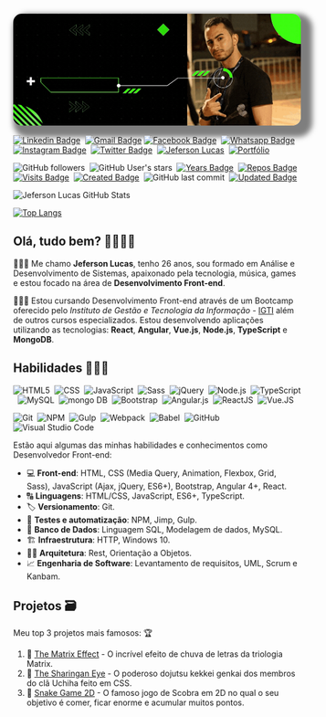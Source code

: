 <!-- Cover -->
<p align="center">
	<img src="./assets/cover.gif" alt="cover" title="Jeferson Lucas" style="border-radius: 15px; box-shadow: 10px 10px 10px 10px rgba(0,0,0, .5);">
</p>

<!-- Social Networks -->
[![Linkedin Badge](https://img.shields.io/badge/-Jeferson%20Lucas-blue?style=social-square&logo=Linkedin&logoColor=white&link=https://www.linkedin.com/in/jeferson-lucas/)](https://www.linkedin.com/in/jeferson-lucas/)&nbsp;
[![Gmail Badge](https://img.shields.io/badge/-jeferson.luckas-c14438?style=social-square&logo=Gmail&logoColor=white&link=mailto:jeferson.luckas@gmail.com)](mailto:jeferson.luckas@gmail.com)
[![Facebook Badge](https://img.shields.io/badge/-Jeferson%20Lucas-blue?style=social-square&logo=Facebook&logoColor=white&link=https://www.facebook.com/profile.php?id=100004317732004)](https://www.facebook.com/profile.php?id=100004317732004)&nbsp;
[![Whatsapp Badge](https://img.shields.io/badge/-Jeferson%20Lucas-4fc65a?style=social-square&logo=Whatsapp&logoColor=white&link=https://api.whatsapp.com/send?phone=+556198453785&text=Olá,+tudo+bem?&source=&data=&app_absent=)](https://api.whatsapp.com/send?phone=+556198453785&text=Olá,+tudo+bem?&source=&data=&app_absent=)&nbsp;
[![Instagram Badge](https://img.shields.io/badge/-jeferson.luckas-ec544c?style=social-square&logo=Instagram&logoColor=white&link=https://www.instagram.com/jeferson.luckas/)](https://www.instagram.com/jeferson.luckas/)&nbsp;
[![Twitter Badge](https://img.shields.io/twitter/url?label=JefersonLuckas&style=social&url=https%3A%2F%2Ftwitter.com%2FJefersonLuckas)](https://twitter.com/JefersonLuckas)&nbsp;
[![Jeferson Lucas](https://img.shields.io/badge/-JefersonLucas-fff?fffstyle=flat&logo=github&logoColor=black)](https://github.com/JefersonLucas/)&nbsp;
[![Portfólio](https://img.shields.io/badge/Jeferson%20Lucas-Portfólio-3db70f)](https://jefersonlucas.github.io/portfolio)&nbsp;

<!-- Info repo -->
![GitHub followers](https://img.shields.io/github/followers/JefersonLucas?style=social)&nbsp;
![GitHub User's stars](https://img.shields.io/github/stars/JefersonLucas?style=social)&nbsp;
[![Years Badge](https://badges.pufler.dev/years/JefersonLucas)](https://badges.pufler.dev)&nbsp;
[![Repos Badge](https://badges.pufler.dev/repos/JefersonLucas)](https://badges.pufler.dev)&nbsp;
[![Visits Badge](https://badges.pufler.dev/visits/JefersonLucas/JefersonLucas)](https://badges.pufler.dev)&nbsp;
[![Created Badge](https://badges.pufler.dev/created/JefersonLucas/JefersonLucas)](https://badges.pufler.dev)&nbsp;
![GitHub last commit](https://img.shields.io/github/last-commit/JefersonLucas/JefersonLucas)&nbsp;
[![Updated Badge](https://badges.pufler.dev/updated/JefersonLucas/JefersonLucas)](https://badges.pufler.dev)&nbsp;

<!-- GitHub Stats -->
![Jeferson Lucas GitHub Stats](https://github-readme-stats.vercel.app/api?username=JefersonLucas&theme=chartreuse-dark&show_icons=true)

[![Top Langs](https://github-readme-stats.vercel.app/api/top-langs/?username=JefersonLucas&layout=compact&theme=chartreuse-dark)](https://github.com/JefersonLucas/github-readme-stats)

## Olá, tudo bem? &#129311;&#127995;&#129492;&#127995;

👨🏻‍💻 Me chamo **Jeferson Lucas**, tenho 26 anos, sou formado em Análise e Desenvolvimento de Sistemas, apaixonado pela tecnologia, música, games e estou focado na área de **Desenvolvimento Front-end**.

👨🏻‍🎓 Estou cursando Desenvolvimento Front-end através de um Bootcamp oferecido pelo *Instituto de Gestão e Tecnologia da Informação* - [IGTI](https://www.igti.com.br/) além de outros cursos especializados. Estou desenvolvendo aplicações utilizando as tecnologias: **React**, **Angular**, **Vue.js**, **Node.js**, **TypeScript** e **MongoDB**.

## Habilidades 👨🏻‍💻
<!-- Languages, libs and frameworks -->
![HTML5](https://img.shields.io/badge/-HTML-fff?style=flat&logo=HTML5)&nbsp;
![CSS](https://img.shields.io/badge/-CSS-fff?style=flat&logo=CSS3&logoColor=1572B6)&nbsp;
![JavaScript](https://img.shields.io/badge/-JavaScript-fff?fff=flat&logoColor=FEAE32&logo=javascript)&nbsp;
![Sass](https://img.shields.io/badge/-Sass-ffffff?style=flat&logo=sass)&nbsp;
![jQuery](https://img.shields.io/badge/-jQuery-4878a0?style=flat&logo=jquery)&nbsp;
![Node.js](https://img.shields.io/badge/-Node.js-5B9856?style=flat&logoColor=fff&logo=node.js)&nbsp;
![TypeScript](https://img.shields.io/badge/-TypeScript-fff?style=flat&logo=typescript)&nbsp;
![MySQL](https://img.shields.io/badge/-MySQL-fff?fff=flat&logoColor=00758f&logo=mysql)&nbsp;
![mongo DB](https://img.shields.io/badge/-MongoDB-fff?fff=flat&logoColor=009547&logo=mongodb)&nbsp;
![Bootstrap](https://img.shields.io/badge/-Bootstrap-fff?style=flat&logo=bootstrap&logoColor=563D7C)&nbsp;
![Angular.js](https://img.shields.io/badge/-Angular-c14438?style=flat&logoColor=fff&logo=angular)&nbsp;
![ReactJS](https://img.shields.io/badge/-React-18BCEE?style=flat&logoColor=fff&logo=react)&nbsp;
![Vue.JS](https://img.shields.io/badge/-Vue.JS-333333?style=flat&logo=vue.js)&nbsp;
<!-- Tools Front-end -->
![Git](https://img.shields.io/badge/-Git-fff?fff=flat&logo=git)&nbsp;
![NPM](https://img.shields.io/badge/-NPM-fff?fff=flat&logo=npm)&nbsp;
![Gulp](https://img.shields.io/badge/-Gulp-fff?cf4647=flat&logo=gulp)&nbsp;
![Webpack](https://img.shields.io/badge/-Webpack-333333?fff=flat&logo=webpack)&nbsp;
![Babel](https://img.shields.io/badge/-Babel-333333?fff=flat&logo=babel)&nbsp;
![GitHub](https://img.shields.io/badge/-GitHub-333333?style=flat&logo=github)&nbsp;
![Visual Studio Code](https://img.shields.io/badge/-Visual%20Studio%20Code-333333?style=flat&logo=visual-studio-code&logoColor=007ACC)&nbsp;

<!-- Skills -->
Estão aqui algumas das minhas habilidades e conhecimentos como Desenvolvedor Front-end:
- 💻 **Front-end**: HTML, CSS (Media Query, Animation, Flexbox, Grid, Sass), JavaScript (Ajax, jQuery, ES6+), Bootstrap, Angular 4+, React.
- 🔠 **Linguagens**: HTML/CSS, JavaScript, ES6+, TypeScript.
- 🏷️ **Versionamento**: Git.
- 🧪 **Testes e automatização**: NPM, Jimp, Gulp.
- 🎲 **Banco de Dados**: Linguagem SQL, Modelagem de dados, MySQL.
- 🏗️ **Infraestrutura**: HTTP, Windows 10.
- 👷🏻 **Arquitetura**: Rest, Orientação a Objetos.
- 📈 **Engenharia de Software**: Levantamento de requisitos, UML, Scrum e Kanbam.

<!-- Projects -->
## Projetos 🗃️

Meu top 3 projetos mais famosos: 🏆
1. 🥇 [The Matrix Effect](https://github.com/JefersonLucas/the-matrix-effect) - O incrível efeito de chuva de letras da triologia Matrix.
2. 🥈 [The Sharingan Eye](https://github.com/JefersonLucas/the-sharingan-eye) - O poderoso dojutsu kekkei genkai dos membros do clã Uchiha feito em CSS.
3. 🥉 [Snake Game 2D](https://github.com/JefersonLucas/snake-game-2D) - O famoso jogo de Scobra em 2D no qual o seu objetivo é comer, ficar enorme e acumular muitos pontos.